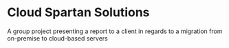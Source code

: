 # Cloud Spartan Solutions
A group project presenting a report to a client in regards to a migration from on-premise to cloud-based servers
